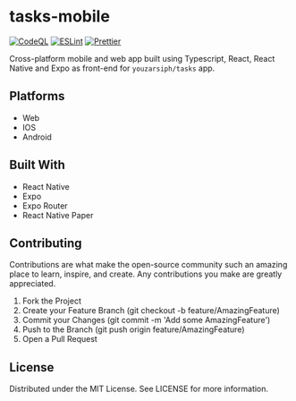 # tasks-mobile

[![CodeQL](https://github.com/youzarsiph/tasks-mobile/actions/workflows/codeql.yml/badge.svg)](https://github.com/youzarsiph/tasks-mobile/actions/workflows/codeql.yml)
[![ESLint](https://github.com/youzarsiph/tasks-mobile/actions/workflows/eslint.yml/badge.svg)](https://github.com/youzarsiph/tasks-mobile/actions/workflows/eslint.yml)
[![Prettier](https://github.com/youzarsiph/tasks-mobile/actions/workflows/prettier.yml/badge.svg)](https://github.com/youzarsiph/tasks-mobile/actions/workflows/prettier.yml)

Cross-platform mobile and web app built using Typescript, React, React Native and Expo
as front-end for `youzarsiph/tasks` app.

## Platforms

- Web
- IOS
- Android

## Built With

- React Native
- Expo
- Expo Router
- React Native Paper

## Contributing

Contributions are what make the open-source community such an amazing place to learn, inspire, and create. Any contributions you make are greatly appreciated.

1. Fork the Project
2. Create your Feature Branch (git checkout -b feature/AmazingFeature)
3. Commit your Changes (git commit -m 'Add some AmazingFeature')
4. Push to the Branch (git push origin feature/AmazingFeature)
5. Open a Pull Request

## License

Distributed under the MIT License. See LICENSE for more information.
